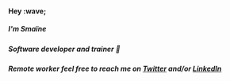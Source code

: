 #### Hey :wave;

##### I'm Smaïne
##### Software developer and trainer :star2:

##### Remote worker feel free to reach me on [Twitter](https://twitter.com/Eniams_Dev) and/or [LinkedIn](https://www.linkedin.com/in/smainemilianni/)